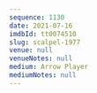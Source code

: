 ```yaml
---
sequence: 1130
date: 2021-07-16
imdbId: tt0074510
slug: scalpel-1977
venue: null
venueNotes: null
medium: Arrow Player
mediumNotes: null
---
```

